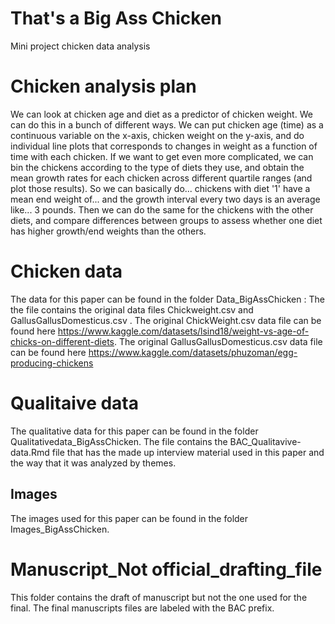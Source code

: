 # That's a Big Ass Chicken
Mini project chicken data analysis 

# Chicken analysis plan
We can look at chicken age and diet as a predictor of chicken weight.
We can do this in a bunch of different ways. We can put chicken age (time) as a continuous variable on the x-axis, chicken weight on the y-axis, and do individual line plots that corresponds to changes in weight as a function of time with each chicken.
If we want to get even more complicated, we can bin the chickens according to the type of diets they use, and obtain the mean growth rates for each chicken across different quartile ranges (and plot those results). So we can basically do... chickens with diet '1' have a mean end weight of... and the growth interval every two days is an average like... 3 pounds. Then we can do the same for the chickens with the other diets, and compare differences between groups to assess whether one diet has higher growth/end weights than the others. 

# Chicken data
The data for this paper can be found in the folder Data_BigAssChicken : The the file contains the original data files Chickweight.csv and GallusGallusDomesticus.csv . The original ChickWeight.csv data file can be found here  https://www.kaggle.com/datasets/lsind18/weight-vs-age-of-chicks-on-different-diets. The original GallusGallusDomesticus.csv data file can be found here https://www.kaggle.com/datasets/phuzoman/egg-producing-chickens

# Qualitaive data 
The qualitative data for this paper can be found in the folder Qualitativedata_BigAssChicken. The file contains the BAC_Qualitavive-data.Rmd file that has the made up interview material used in this paper and the way that it was analyzed by themes. 

## Images 
The images used for this paper can be found in the folder Images_BigAssChicken.
# Manuscript_Not official_drafting_file
This folder contains the draft of manuscript but not the one used for the final. The final manuscripts files are labeled with the BAC prefix.
